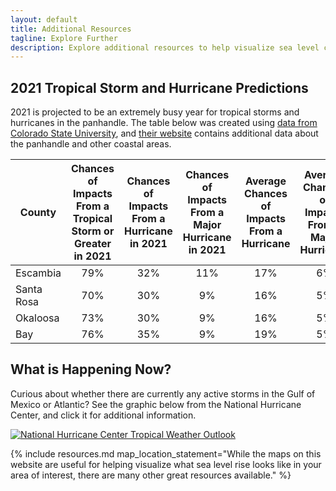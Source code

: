 ```yaml
---
layout: default
title: Additional Resources
tagline: Explore Further
description: Explore additional resources to help visualize sea level changes and impacts to areas you care about.
---
```


## 2021 Tropical Storm and Hurricane Predictions

2021 is projected to be an extremely busy year for tropical storms and hurricanes in the panhandle. The table below was created using [data from Colorado State University](https://tropical.colostate.edu/resources.html), and [their website](https://tropical.colostate.edu/resources.html) contains additional data about the panhandle and other coastal areas.

| County     | Chances of Impacts From a Tropical Storm or Greater in 2021 | Chances of Impacts From a Hurricane in 2021 | Chances of Impacts From a Major Hurricane in 2021 | Average Chances of Impacts From a Hurricane | Average Chances of Impacts From a Major Hurricane |
|------------|:-----------------------------------------------------------:|:-------------------------------------------:|:-------------------------------------------------:|:-------------------------------------------:|:-------------------------------------------------:|
| Escambia   |                                                         79% |                                         32% |                                               11% |                                         17% |                                                6% |
| Santa Rosa |                                                         70% |                                         30% |                                                9% |                                         16% |                                                5% |
| Okaloosa   |                                                         73% |                                         30% |                                                9% |                                         16% |                                                5% |
| Bay        |                                                         76% |                                         35% |                                                9% |                                         19% |                                                5% |

## What is Happening Now?

Curious about whether there are currently any active storms in the Gulf of Mexico or Atlantic? See the graphic below from the National Hurricane Center, and click it for additional information.<br>

<a href="https://www.nhc.noaa.gov/text/refresh/MIATWDAT+shtml/221721_MIATWDAT.shtml?"> <img src="https://www.nhc.noaa.gov/xgtwo/two_atl_5d0.png" alt="National Hurricane Center Tropical Weather Outlook" class="preview-image"/></a>

{% include resources.md map_location_statement="While the maps on this website are useful for helping visualize what sea level rise looks like in your area of interest, there are many other great resources available." %}